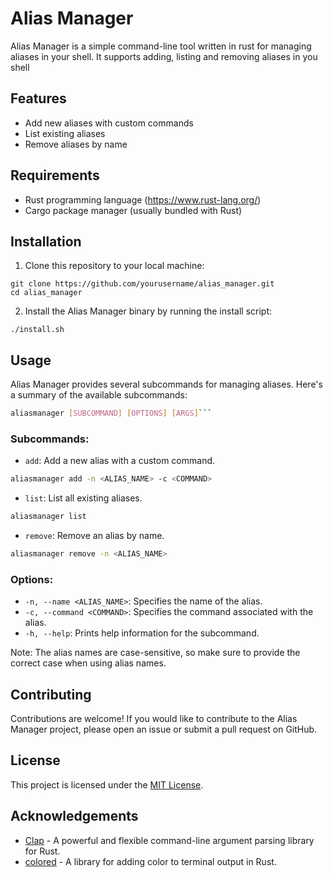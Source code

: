 
# Alias Manager

Alias Manager is a simple command-line tool written in rust for managing aliases in your shell. It supports adding, listing and removing aliases in you shell

## Features

- Add new aliases with custom commands
- List existing aliases
- Remove aliases by name

## Requirements

- Rust programming language (https://www.rust-lang.org/)
- Cargo package manager (usually bundled with Rust)

## Installation


1. Clone this repository to your local machine:


```shell
git clone https://github.com/yourusername/alias_manager.git
cd alias_manager
```

2. Install the Alias Manager binary by running the install script:

```shell
./install.sh
```



## Usage

Alias Manager provides several subcommands for managing aliases. Here's a summary of the available subcommands:



```sh
aliasmanager [SUBCOMMAND] [OPTIONS] [ARGS]```
```


### Subcommands:

- `add`: Add a new alias with a custom command.


```sh
aliasmanager add -n <ALIAS_NAME> -c <COMMAND>
```


- `list`: List all existing aliases.


```sh
aliasmanager list
```

- `remove`: Remove an alias by name.

```sh
aliasmanager remove -n <ALIAS_NAME>
```

### Options:

- `-n, --name <ALIAS_NAME>`: Specifies the name of the alias.
- `-c, --command <COMMAND>`: Specifies the command associated with the alias.
- `-h, --help`: Prints help information for the subcommand.



Note: The alias names are case-sensitive, so make sure to provide the correct case when using alias names.


## Contributing

Contributions are welcome! If you would like to contribute to the Alias Manager project, please open an issue or submit a pull request on GitHub.

## License

This project is licensed under the [MIT License](LICENSE).

## Acknowledgements

- [Clap](https://github.com/clap-rs/clap) - A powerful and flexible command-line argument parsing library for Rust.
- [colored](https://github.com/mackwic/colored) - A library for adding color to terminal output in Rust.
